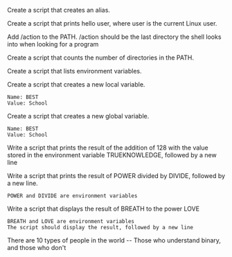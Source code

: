 Create a script that creates an alias.

Create a script that prints hello user, where user is the current Linux user.

Add /action to the PATH. /action should be the last directory the shell looks into when looking for a program

Create a script that counts the number of directories in the PATH.

Create a script that lists environment variables.

Create a script that creates a new local variable.

    Name: BEST
    Value: School

Create a script that creates a new global variable.

    Name: BEST
    Value: School

Write a script that prints the result of the addition of 128 with the value stored in the environment variable TRUEKNOWLEDGE, followed by a new line

Write a script that prints the result of POWER divided by DIVIDE, followed by a new line.

    POWER and DIVIDE are environment variables

Write a script that displays the result of BREATH to the power LOVE

    BREATH and LOVE are environment variables
    The script should display the result, followed by a new line

There are 10 types of people in the world -- Those who understand binary, and those who don't 
